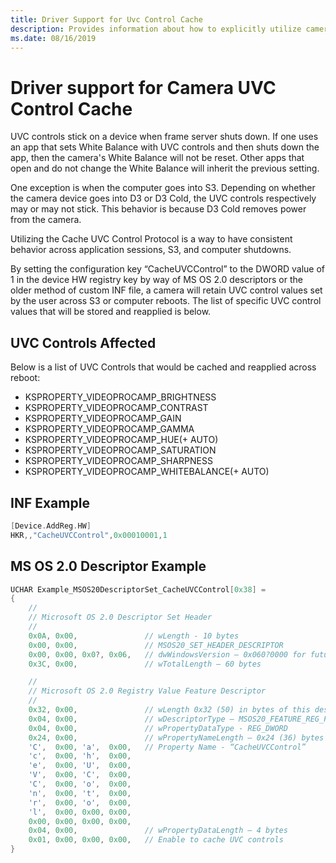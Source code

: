 ```yaml
---
title: Driver Support for Uvc Control Cache
description: Provides information about how to explicitly utilize camera control cache for a device.
ms.date: 08/16/2019
---
```


# Driver support for Camera UVC Control Cache

UVC controls stick on a device when frame server shuts down. If one uses an app that sets White Balance with UVC controls and then shuts down the app, then the camera's White Balance will not be reset. Other apps that open and do not change the White Balance will inherit the previous setting.

One exception is when the computer goes into S3. Depending on whether the camera device goes into D3 or D3 Cold, the UVC controls respectively may or may not stick. This behavior is because D3 Cold removes power from the camera.

Utilizing the Cache UVC Control Protocol is a way to have consistent behavior across application sessions, S3, and computer shutdowns.
  
By setting the configuration key “CacheUVCControl” to the DWORD value of 1 in the device HW registry key by way of MS OS 2.0 descriptors or the older method of custom INF file, a camera will retain UVC control values set by the user across S3 or computer reboots. The list of specific UVC control values that will be stored and reapplied is below.

## UVC Controls Affected

Below is a list of UVC Controls that would be cached and reapplied across reboot:

- KSPROPERTY_VIDEOPROCAMP_BRIGHTNESS
- KSPROPERTY_VIDEOPROCAMP_CONTRAST
- KSPROPERTY_VIDEOPROCAMP_GAIN
- KSPROPERTY_VIDEOPROCAMP_GAMMA
- KSPROPERTY_VIDEOPROCAMP_HUE(+ AUTO)
- KSPROPERTY_VIDEOPROCAMP_SATURATION
- KSPROPERTY_VIDEOPROCAMP_SHARPNESS
- KSPROPERTY_VIDEOPROCAMP_WHITEBALANCE(+ AUTO)

## INF Example

```cpp
[Device.AddReg.HW]
HKR,,"CacheUVCControl",0x00010001,1
```

## MS OS 2.0 Descriptor Example

```cpp
UCHAR Example_MSOS20DescriptorSet_CacheUVCControl[0x38] =
{
    //
    // Microsoft OS 2.0 Descriptor Set Header
    //
    0x0A, 0x00,               // wLength - 10 bytes
    0x00, 0x00,               // MSOS20_SET_HEADER_DESCRIPTOR
    0x00, 0x00, 0x0?, 0x06,   // dwWindowsVersion – 0x060?0000 for future Windows version
    0x3C, 0x00,               // wTotalLength – 60 bytes

    //
    // Microsoft OS 2.0 Registry Value Feature Descriptor
    //
    0x32, 0x00,               // wLength 0x32 (50) in bytes of this descriptor  
    0x04, 0x00,               // wDescriptorType – MSOS20_FEATURE_REG_PROPERTY  
    0x04, 0x00,               // wPropertyDataType - REG_DWORD  
    0x24, 0x00,               // wPropertyNameLength – 0x24 (36) bytes
    'C',  0x00, 'a',  0x00,   // Property Name - “CacheUVCControl”  
    'c',  0x00, 'h',  0x00,  
    'e',  0x00, 'U',  0x00,
    'V',  0x00, 'C',  0x00,  
    'C',  0x00, 'o',  0x00,  
    'n',  0x00, 't',  0x00,  
    'r',  0x00, 'o',  0x00,  
    'l',  0x00, 0x00, 0x00,
    0x00, 0x00, 0x00, 0x00,
    0x04, 0x00,               // wPropertyDataLength – 4 bytes  
    0x01, 0x00, 0x00, 0x00,   // Enable to cache UVC controls  
}
```
